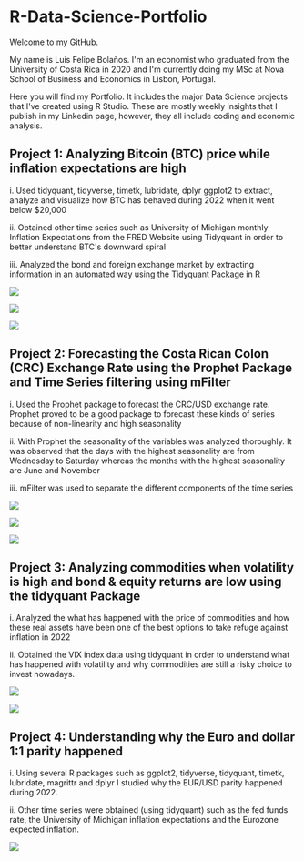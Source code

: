 # R-Data-Science-Portfolio

Welcome to my GitHub. 

My name is Luis Felipe Bolaños. I'm an economist who graduated from the University of Costa Rica in 2020 and I'm currently doing my MSc at Nova School of Business and Economics in Lisbon, Portugal. 

Here you will find my Portfolio. It includes the major Data Science projects that I've created using R Studio. These are mostly weekly insights that I publish in my Linkedin page, however, they all include coding and economic analysis. 


## Project 1: Analyzing Bitcoin (BTC) price while inflation expectations are high

i. Used tidyquant, tidyverse, timetk, lubridate, dplyr ggplot2 to extract, analyze and visualize how BTC has behaved during 2022 when it went below $20,000 

ii. Obtained other time series such as University of Michigan monthly Inflation Expectations from the FRED Website using Tidyquant in order to better understand BTC's downward spiral

iii. Analyzed the bond and foreign exchange market by extracting information in an automated way using the Tidyquant Package in R

![](/images/btc_price.png)

![](/images/infl_exp.png)

![](/images/dollar2022.png)



## Project 2: Forecasting the Costa Rican Colon (CRC) Exchange Rate using the Prophet Package and Time Series filtering using mFilter


i. Used the Prophet package to forecast the CRC/USD exchange rate. Prophet proved to be a good package to forecast these kinds of series because of non-linearity and high seasonality

ii. With Prophet the seasonality of the variables was analyzed thoroughly. It was observed that the days with the highest seasonality are from Wednesday to Saturday whereas the months with the highest seasonality are June and November

iii. mFilter was used to separate the different components of the time series

![](/images/forecasting365.png)

![](/images/trend-weekly-yearly.png)

![](/images/filtered_data.png)

## Project 3: Analyzing commodities when volatility is high and bond & equity returns are low using the tidyquant Package

i. Analyzed the what has happened with the price of commodities and how these real assets have been one of the best options to take refuge against inflation in 2022 

ii. Obtained the VIX index data using tidyquant in order to understand what has happened with volatility and why commodities are still a risky choice to invest nowadays. 

![](images/Commodities_july_2022.png)

![](images/vix_index.png)

## Project 4: Understanding why the Euro and dollar 1:1 parity happened 

i. Using several R packages such as ggplot2, tidyverse, tidyquant, timetk, lubridate, magrittr and dplyr I studied why the EUR/USD parity happened during 2022. 

ii. Other time series were obtained (using tidyquant) such as the fed funds rate, the University of Michigan inflation expectations and the Eurozone expected inflation. 

![](images/eurusd_w_title.png)
